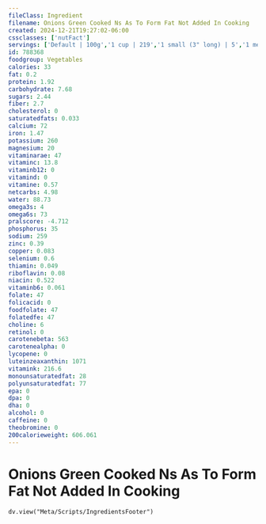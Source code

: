 ```yaml
---
fileClass: Ingredient
filename: Onions Green Cooked Ns As To Form Fat Not Added In Cooking
created: 2024-12-21T19:27:02-06:00
cssclasses: ['nutFact']
servings: ['Default | 100g','1 cup | 219','1 small (3" long) | 5','1 medium (4-1/8" long) | 14','1 large | 28']
id: 788368
foodgroup: Vegetables
calories: 33
fat: 0.2
protein: 1.92
carbohydrate: 7.68
sugars: 2.44
fiber: 2.7
cholesterol: 0
saturatedfats: 0.033
calcium: 72
iron: 1.47
potassium: 260
magnesium: 20
vitaminarae: 47
vitaminc: 13.8
vitaminb12: 0
vitamind: 0
vitamine: 0.57
netcarbs: 4.98
water: 88.73
omega3s: 4
omega6s: 73
pralscore: -4.712
phosphorus: 35
sodium: 259
zinc: 0.39
copper: 0.083
selenium: 0.6
thiamin: 0.049
riboflavin: 0.08
niacin: 0.522
vitaminb6: 0.061
folate: 47
folicacid: 0
foodfolate: 47
folatedfe: 47
choline: 6
retinol: 0
carotenebeta: 563
carotenealpha: 0
lycopene: 0
luteinzeaxanthin: 1071
vitamink: 216.6
monounsaturatedfat: 28
polyunsaturatedfat: 77
epa: 0
dpa: 0
dha: 0
alcohol: 0
caffeine: 0
theobromine: 0
200calorieweight: 606.061
---
```


# Onions Green Cooked Ns As To Form Fat Not Added In Cooking

```dataviewjs
dv.view("Meta/Scripts/IngredientsFooter")
```